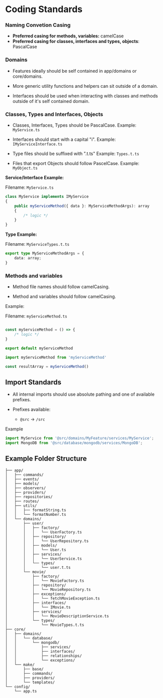 # Coding Standards

### Naming Convetion Casing
- **Preferred casing for methods, variables:** camelCase
- **Preferred casing for classes, interfaces and types, objects**: PascalCase


### Domains

- Features ideally should be self contained in app/domains or core/domains.

- More generic utility functions and helpers can sit outside of a domain.

- Interfaces should be used when interacting with classes and methods outside of it's self contained domain.

### Classes, Types and Interfaces, Objects

- Classes, Interfaces, Types should be PascalCase. Example: `MyService.ts`

- Interfaces should start with a capital "i". Example: `IMyServiceInterface.ts`

- Type files should be suffixed with ".t.ts" Example: `Types.t.ts`

- Files that export Objects should follow PascelCase. Example: `MyObject.ts`

**Service/Interface Example:**

Filename: `MyService.ts`

```ts
class MyService implements IMyService
{
    public myServiceMethod({ data }: MyServiceMethodArgs): array
    {
        /* logic */    
    }
}

```

**Type Example:**

Filename: `MyServiceTypes.t.ts`

```ts
export type MyServiceMethodArgs = {
    data: array;
}
```

### Methods and variables

- Method file names should follow camelCasing.

- Method and variables should follow camelCasing.

Example:

Filename: `myServiceMethod.ts`

```ts

const myServiceMethod = () => { 
    /* logic */
}

export default myServiceMethod
```

```ts
import myServiceMethod from 'myServiceMethod'

const resultArray = myServiceMethod()
```



## Import Standards
- All internal imports should use absolute pathing and one of available prefixes.

- Prefixes available:
    - `@src` -> `/src`

Example
```ts
import MyService from '@src/domains/MyFeature/services/MyService';
import MongoDB from '@src/database/mongodb/services/MongoDB';
```

## Example Folder Structure

```
├── app/
│   ├── commands/
│   ├── events/
│   ├── models/
│   ├── observers/
│   ├── providers/
│   ├── repositories/
│   ├── routes/
│   ├── utils/
│   │   ├── formatString.ts
│   │   └── formatNumber.ts
│   └── domains/
│       ├── user/
│       │   ├── factory/
│       │   │   └── UserFactory.ts
│       │   ├── repository/
│       │   │   └── UserRepository.ts
│       │   ├── models/
│       │   │   └── User.ts
│       │   ├── services/
│       │   │   └── UserService.ts
│       │   └── types/
│       │       └── user.t.ts
│       └── movie/
│           ├── factory/
│           │   └── MovieFactory.ts
│           ├── repository/
│           │   └── MovieRepository.ts
│           ├── exceptions/
│           │   └── fetchMovieException.ts
│           ├── interfaces/
│           │   └── IMovie.ts
│           ├── services/
│           │   └── MovieDescriptionService.ts
│           └── types/
│               └── MovieTypes.t.ts
├── core/
│   ├── domains/
│   │   └── database/
│   │       └── mongodb/
│   │           ├── services/
│   │           ├── interfaces/
│   │           ├── relationships/
│   │           └── exceptions/
│   └── make/
│       ├── base/
│       ├── commands/
│       ├── providers/
│       └── templates/
└── config/
    └── app.ts
```
